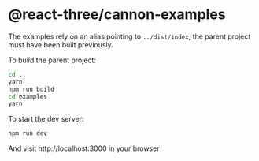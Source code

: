 # @react-three/cannon-examples

The examples rely on an alias pointing to `../dist/index`, the parent project must have been built previously.

To build the parent project:

```bash
cd ..
yarn
npm run build
cd examples
yarn
```

To start the dev server:

```bash
npm run dev
```

And visit http://localhost:3000 in your browser
